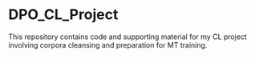 # DPO_CL_Project
This repository contains code and supporting material for my CL project involving corpora cleansing and preparation for MT training. 
